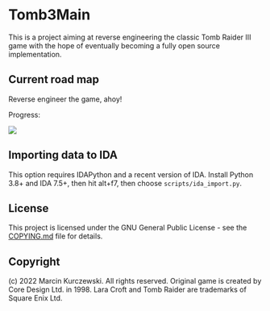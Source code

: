 # Tomb3Main

This is a project aiming at reverse engineering the classic Tomb Raider III
game with the hope of eventually becoming a fully open source implementation.

## Current road map

Reverse engineer the game, ahoy!

Progress:

![](https://tmp.sakuya.pl/tomb3main/progress.svg?)

## Importing data to IDA

This option requires IDAPython and a recent version of IDA. Install Python 3.8+
and IDA 7.5+, then hit alt+f7, then choose `scripts/ida_import.py`.

## License

This project is licensed under the GNU General Public License - see the
[COPYING.md](COPYING.md) file for details.

## Copyright

(c) 2022 Marcin Kurczewski. All rights reserved. Original game is created by
Core Design Ltd. in 1998. Lara Croft and Tomb Raider are trademarks of Square
Enix Ltd.

